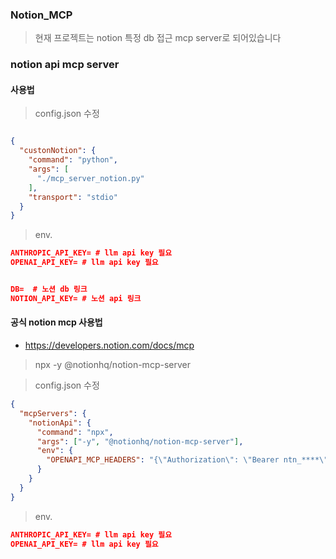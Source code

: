 ### Notion_MCP 

> 현재 프로젝트는 notion 특정 db 접근 mcp server로 되어있습니다


### notion api mcp server

#### 사용법

> config.json 수정
```json

{
  "custonNotion": {
    "command": "python",
    "args": [
      "./mcp_server_notion.py"
    ],
    "transport": "stdio"
  }
}

```

> env. 
```json
ANTHROPIC_API_KEY= # llm api key 필요
OPENAI_API_KEY= # llm api key 필요


DB=  # 노션 db 링크
NOTION_API_KEY= # 노션 api 링크
```




#### 공식 notion mcp 사용법
- https://developers.notion.com/docs/mcp
> npx -y @notionhq/notion-mcp-server

> config.json 수정
```json
{
  "mcpServers": {
    "notionApi": {
      "command": "npx",
      "args": ["-y", "@notionhq/notion-mcp-server"],
      "env": {
        "OPENAPI_MCP_HEADERS": "{\"Authorization\": \"Bearer ntn_****\", \"Notion-Version\": \"2022-06-28\" }"  # 노션 api키 필요 
      }
    }
  }
}
```



> env. 
```json
ANTHROPIC_API_KEY= # llm api key 필요
OPENAI_API_KEY= # llm api key 필요
```




